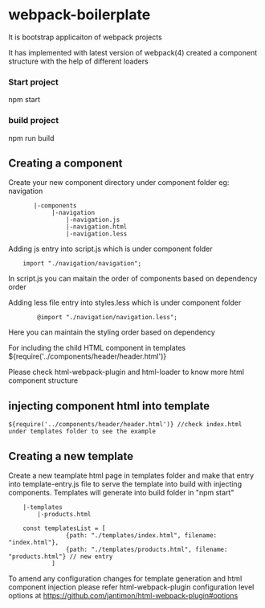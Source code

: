# webpack-boilerplate

It is bootstrap applicaiton of webpack projects

It has implemented with latest version of webpack(4) created a component structure with the help of different loaders 


### Start project
npm start

### build project
npm run build

## Creating a component
Create your new component directory under component folder eg: navigation
        
           |-components
                |-navigation
                    |-navigation.js
                    |-navigation.html
                    |-navigation.less
                    
Adding js entry into script.js which is under component folder

        import "./navigation/navigation";
In script.js you can maitain the order of components based on dependency order


Adding less file entry into styles.less which is under component folder
            
            @import "./navigation/navigation.less";
Here you can maintain the styling order based on dependency

For including the child HTML component in templates
        ${require('../components/header/header.html')}

Please check html-webpack-plugin and html-loader to know more html component structure

## injecting component html into template
    ${require('../components/header/header.html')} //check index.html under templates folder to see the example

## Creating a new template

Create a new teamplate html page in templates folder and make that entry into template-entry.js file to serve the template into build with injecting components. Templates will generate into build folder in "npm start"

        |-templates
            |-products.html

        const templatesList = [
                    {path: "./templates/index.html", filename: "index.html"},
                    {path: "./templates/products.html", filename: "products.html"} // new entry
                ]
                
To amend any configuration changes for template generation and html component injection  please refer html-webpack-plugin configuration level options at https://github.com/jantimon/html-webpack-plugin#options


